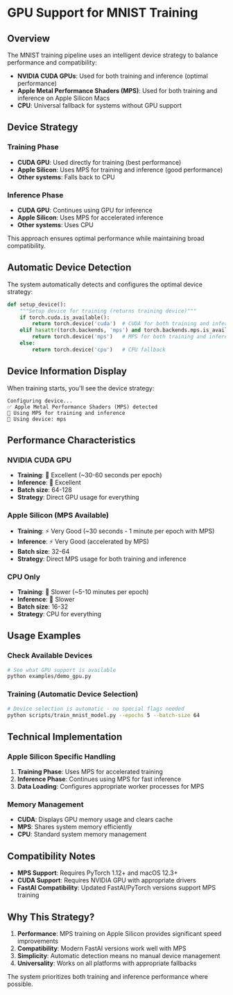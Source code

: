 # GPU Support for MNIST Training

## Overview

The MNIST training pipeline uses an intelligent device strategy to balance performance and compatibility:

- **NVIDIA CUDA GPUs**: Used for both training and inference (optimal performance)
- **Apple Metal Performance Shaders (MPS)**: Used for both training and inference on Apple Silicon Macs
- **CPU**: Universal fallback for systems without GPU support

## Device Strategy

### Training Phase
- **CUDA GPU**: Used directly for training (best performance)
- **Apple Silicon**: Uses MPS for training and inference (good performance)
- **Other systems**: Falls back to CPU

### Inference Phase
- **CUDA GPU**: Continues using GPU for inference
- **Apple Silicon**: Uses MPS for accelerated inference
- **Other systems**: Uses CPU

This approach ensures optimal performance while maintaining broad compatibility.

## Automatic Device Detection

The system automatically detects and configures the optimal device strategy:

```python
def setup_device():
    """Setup device for training (returns training device)"""
    if torch.cuda.is_available():
        return torch.device('cuda')  # CUDA for both training and inference
    elif hasattr(torch.backends, 'mps') and torch.backends.mps.is_available():
        return torch.device('mps')   # MPS for both training and inference
    else:
        return torch.device('cpu')   # CPU fallback
```

## Device Information Display

When training starts, you'll see the device strategy:

```
Configuring device...
✅ Apple Metal Performance Shaders (MPS) detected
🔧 Using MPS for training and inference
🔧 Using device: mps
```

## Performance Characteristics

### NVIDIA CUDA GPU
- **Training**: 🚀 Excellent (~30-60 seconds per epoch)
- **Inference**: 🚀 Excellent
- **Batch size**: 64-128
- **Strategy**: Direct GPU usage for everything

### Apple Silicon (MPS Available)

- **Training**: ⚡ Very Good (~30 seconds - 1 minute per epoch with MPS)
- **Inference**: ⚡ Very Good (accelerated by MPS)
- **Batch size**: 32-64
- **Strategy**: Direct MPS usage for both training and inference

### CPU Only
- **Training**: 🐌 Slower (~5-10 minutes per epoch)
- **Inference**: 🐌 Slower
- **Batch size**: 16-32
- **Strategy**: CPU for everything

## Usage Examples

### Check Available Devices

```bash
# See what GPU support is available
python examples/demo_gpu.py
```

### Training (Automatic Device Selection)

```bash
# Device selection is automatic - no special flags needed
python scripts/train_mnist_model.py --epochs 5 --batch-size 64
```

## Technical Implementation

### Apple Silicon Specific Handling

1. **Training Phase**: Uses MPS for accelerated training
2. **Inference Phase**: Continues using MPS for fast inference
3. **Data Loading**: Configures appropriate worker processes for MPS

### Memory Management

- **CUDA**: Displays GPU memory usage and clears cache
- **MPS**: Shares system memory efficiently
- **CPU**: Standard system memory management

## Compatibility Notes

- **MPS Support**: Requires PyTorch 1.12+ and macOS 12.3+
- **CUDA Support**: Requires NVIDIA GPU with appropriate drivers
- **FastAI Compatibility**: Updated FastAI/PyTorch versions support MPS training

## Why This Strategy?

1. **Performance**: MPS training on Apple Silicon provides significant speed improvements
2. **Compatibility**: Modern FastAI versions work well with MPS
3. **Simplicity**: Automatic detection means no manual device management
4. **Universality**: Works on all platforms with appropriate fallbacks

The system prioritizes both training and inference performance where possible.
